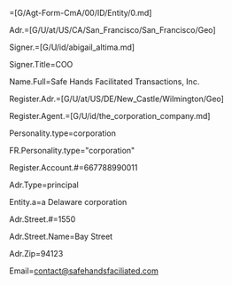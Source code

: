 =[G/Agt-Form-CmA/00/ID/Entity/0.md]

Adr.=[G/U/at/US/CA/San_Francisco/San_Francisco/Geo]

Signer.=[G/U/id/abigail_altima.md]

Signer.Title=COO

Name.Full=Safe Hands Facilitated Transactions, Inc.

Register.Adr.=[G/U/at/US/DE/New_Castle/Wilmington/Geo]

Register.Agent.=[G/U/id/the_corporation_company.md]

Personality.type=corporation

FR.Personality.type="corporation"

Register.Account.#=667788990011

Adr.Type=principal

Entity.a=a Delaware corporation

Adr.Street.#=1550

Adr.Street.Name=Bay Street

Adr.Zip=94123

Email=contact@safehandsfaciliated.com
